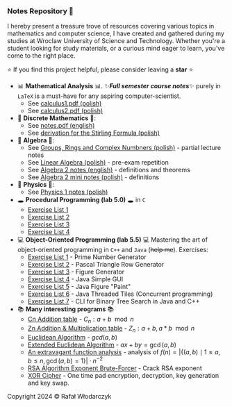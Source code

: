 ### Notes Repository 🚀
I hereby present a treasure trove of resources covering various topics in mathematics and computer science, I have created and gathered during my studies at Wroclaw University of Science and Technology. Whether you're a student looking for study materials, or a curious mind eager to learn, you've come to the right place.

⭐ If you find this project helpful, please consider leaving a **star** ⭐

- 📊 **Mathematical Analysis** 📊. ✨***Full semester course notes***✨ purely in `LaTeX` is a must-have for any aspiring computer-scientist. 
    - See [calculus1.pdf (polish)](https://github.com/Rafisto/uni/raw/master/1_semester_2023/calculus_1/calculus.pdf)
    - See [calculus2.pdf (polish)](https://github.com/Rafisto/uni/raw/master/2_semester_2024/calculus_2/calculus2.pdf)
- 🥶 **Discrete Mathematics** 🥶:
    - See [notes.pdf (english)](https://github.com/Rafisto/uni/raw/master/2_semester_2024/discrete_mathematics/notes.pdf)
    - See [derivation for the Stirling Formula (polish)](https://github.com/Rafisto/uni/raw/master/2_semester_2024/discrete_mathematics/wzor-stirlinga.pdf)
- 🤔 **Algebra** 🤔:
    - See [Groups, Rings and Complex Numbners (polish)](https://github.com/Rafisto/uni/raw/master/1_semester_2023/algebra_1/wyklad.pdf) - partial lecture notes
    - See [Linear Algebra (polish)](https://github.com/Rafisto/uni/blob/master/1_semester_2023/algebra_1/kolokwium-2-tematy.md) - pre-exam repetition
    - See [Algebra 2 notes (english)](https://github.com/Rafisto/uni/raw/master/2_semester_2024/algebra_2/algebra2.pdf) - definitions and theorems
    - See [Algebra 2 mini notes (polish)](https://github.com/Rafisto/uni/blob/master/2_semester_2024/algebra_2/notes.md) - definitions
- 🌌 **Physics** 🌌:
    - See [Physics 1 notes (polish)](https://github.com/Rafisto/uni/blob/master/2_semester_2024/physics_1/physics.pdf)
- 🕳 **Procedural Programming (lab 5.0)** 🕳 in `C`
    - [Exercise List 1](https://github.com/Rafisto/uni/tree/master/1_semester_2023/introduction_to_computer_science/lab1/)
    - [Exercise List 2](https://github.com/Rafisto/uni/tree/master/1_semester_2023/introduction_to_computer_science/lab2/)
    - [Exercise List 3](https://github.com/Rafisto/uni/tree/master/1_semester_2023/introduction_to_computer_science/lab3/)
    - [Exercise List 4](https://github.com/Rafisto/uni/tree/master/1_semester_2023/introduction_to_computer_science/lab4/)
- 💻 **Object-Oriented Programming (lab 5.5)** 💻
    Mastering the art of object-oriented programming in `C++` and `Java` (~~help me~~). Exercises:
    - [Exercise List 1](https://github.com/Rafisto/uni/tree/master/2_semester_2024/oop/lab1/) - Prime Number Generator
    - [Exercise List 2](https://github.com/Rafisto/uni/tree/master/2_semester_2024/oop/lab2/) - Pascal Triangle Row Generator
    - [Exercise List 3](https://github.com/Rafisto/uni/tree/master/2_semester_2024/oop/lab3/) - Figure Generator
    - [Exercise List 4](https://github.com/Rafisto/uni/tree/master/2_semester_2024/oop/lab4/) - Java Simple GUI
    - [Exercise List 5](https://github.com/Rafisto/uni/tree/master/2_semester_2024/oop/lab5/) - Java Figure "Paint"
    - [Exercise List 6](https://github.com/Rafisto/uni/tree/master/2_semester_2024/oop/lab6/) - Java Threaded Tiles (Concurrent programming)
    - [Exercise List 7](https://github.com/Rafisto/uni/tree/master/2_semester_2024/oop/lab7/) - CLI for Binary Tree Search in Java and C++ 
- 📚 **Many interesting programs** 📚
    - [Cn Addition table](https://github.com/Rafisto/uni/blob/master/1_semester_2023/algebra_2/programy/zadanie24-c.py) - $C_n: a + b \mod n$
    - [Zn Addition & Multiplication table](https://github.com/Rafisto/uni/blob/master/1_semester_2023/algebra_2/programy/zadanie24.py) - $Z_n: a + b, a * b \mod n$
    - [Euclidean Algorithm](https://github.com/Rafisto/uni/blob/master/1_semester_2023/algebra_2/programy/zadanie39.py) - $gcd(a, b)$
    - [Extended Euclidean Algorithm](https://github.com/Rafisto/uni/blob/master/1_semester_2023/algebra_2/programy/zadanie40.py) - $ax + by = \gcd(a, b)$
    - [An extravagant function analysis](https://github.com/Rafisto/uni/blob/master/1_semester_2023/algebra_2/programy/zadanie49.py) - analysis of $f(n)=\left|\{(a,b) \mid 1 \leq a,b \leq n, \gcd(a,b)=1\}\right| \cdot n^{-2}$
    - [RSA Algorithm Exponent Brute-Forcer](https://github.com/Rafisto/uni/blob/master/2_semester_2024/algebra_2/programs/rsa34.py) - Crack RSA exponent
    - [XOR Cipher](https://github.com/Rafisto/uni/blob/master/1_semester_2023/logic_and_formal_structures/programy/xorcipher.py) - One time pad encryption, decryption, key generation and key swap.

Copyright 2024 © Rafał Włodarczyk
